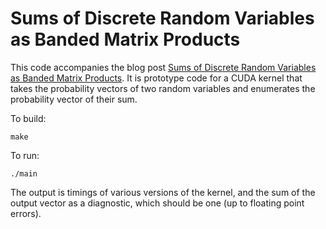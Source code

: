 # Sums of Discrete Random Variables as Banded Matrix Products

This code accompanies the blog post [Sums of Discrete Random Variables as Banded Matrix Products](https://indii.org/blog/sum-of-discrete/). It is prototype code for a CUDA kernel that takes the probability vectors of two random variables and enumerates the probability vector of their sum.

To build:

    make

To run:

    ./main

The output is timings of various versions of the kernel, and the sum of the output vector as a diagnostic, which should be one (up to floating point errors).
